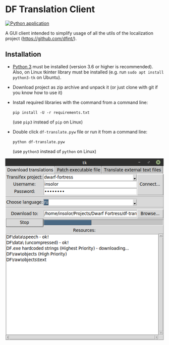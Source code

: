 # DF Translation Client
[![Python application](https://github.com/dfint/df-translation-client/workflows/Python%20application/badge.svg)](https://github.com/dfint/df-translation-client/actions?query=workflow%3A"Python+application")

A GUI client intended to simplify usage of all the utils of the localization project (https://github.com/dfint/).

## Installation

* [Python 3](https://www.python.org) must be installed (version 3.6 or higher is recommended).  
    Also, on Linux tkinter library must be installed (e.g. run `sudo apt install python3-tk` on Ubuntu).
* Download project as zip archive and unpack it (or just clone with git if you know how to use it)
* Install required libraries with the command from a command line:

    `pip install -U -r requirements.txt`
    
    (use `pip3` instead of `pip` on Linux)

* Double click `df-translate.pyw` file or run it from a command line:
    
    `python df-translate.pyw`
 
    (use `python3` instead of `python` on Linux)

![screenshot](screenshot.png)
